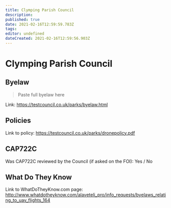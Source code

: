 ```yaml
---
title: Clymping Parish Council
description: 
published: true
date: 2021-02-16T12:59:59.783Z
tags: 
editor: undefined
dateCreated: 2021-02-16T12:59:56.903Z
---
```


# Clymping Parish Council


## Byelaw
> Paste full byelaw here

Link:
https://testcouncil.co.uk/parks/byelaw.html

## Policies
Link to policy:
https://testcouncil.co.uk/parks/dronepolicy.pdf

## CAP722C

Was CAP722C reviewed by the Council (if asked on the FOI): Yes / No

## What Do They Know

Link to WhatDoTheyKnow.com page:
http://www.whatdotheyknow.com/alaveteli_pro/info_requests/byelaws_relating_to_uav_flights_164

